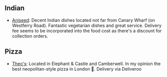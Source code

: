 Indian
-------
* [Aniseed](http://aniseedcanarywharf.co.uk): Decent Indian dishes located not far from Canary Wharf (on Westferry Road). Fantastic vegetarian dishes and great service. Delivery fee seems to be incorporated into the food cost as there's a discount for collection orders.

Pizza
-----
* [Theo's](https://www.theospizzeria.com/): Located in Elephant & Castle and Camberwell. In my opinion the best neopolitan-style pizza in London 🍕. Delivery via Deliveroo

